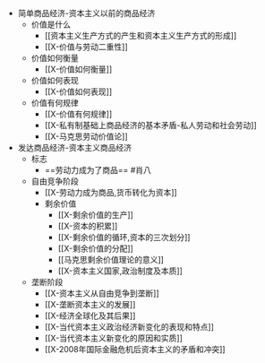 - 简单商品经济-资本主义以前的商品经济
	- 价值是什么
		- [[资本主义生产方式的产生和资本主义生产方式的形成]]
		- [[X-价值与劳动二重性]]
	- 价值如何衡量
		- [[X-价值如何衡量]]
	- 价值如何表现
		- [[X-价值如何表现]]
	- 价值有何规律
		- [[X-价值有何规律]]
		- [[X-私有制基础上商品经济的基本矛盾-私人劳动和社会劳动]]
		- [[X-马克思劳动价值论]]
- 发达商品经济-资本主义商品经济
	- 标志
		- ==劳动力成为了商品== #肖八
	- 自由竞争阶段
		- [[X-劳动力成为商品,货币转化为资本]]
		- 剩余价值
			- [[X-剩余价值的生产]]
			- [[X-资本的积累]]
			- [[X-剩余价值的循环,资本的三次划分]]
			- [[X-剩余价值的分配]]
			- [[马克思剩余价值理论的意义]]
			- [[X-资本主义国家,政治制度及本质]]
	- 垄断阶段
		- [[X-资本主义从自由竞争到垄断]]
		- [[X-垄断资本主义的发展]]
		- [[X-经济全球化及其后果]]
		- [[X-当代资本主义政治经济新变化的表现和特点]]
		- [[X-当代资本主义新变化的原因和实质]]
		- [[X-2008年国际金融危机后资本主义的矛盾和冲突]]